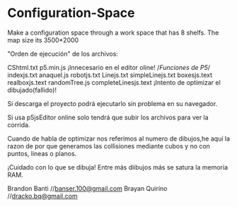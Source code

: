 # Configuration-Space
Make a configuration space through a work space that has 8 shelfs. The map size its 3500*2000

"Orden de ejecución" de los archivos:

CShtml.txt
p5.min.js ¡Innecesario en el editor oline! /*Funciones de P5*/
indexjs.txt
anaquel.js
robotjs.txt
Linejs.txt
simpleLinejs.txt
boxesjs.text
realboxjs.text
randomTree.js
completeLinesjs.text ¡Intento de optimizar el dibujado(fallido)!


Si descarga el proyecto podrá ejecutarlo sin problema en su navegador.

Si usa p5jsEditor online solo tendrá que subir los archivos para ver 
la corrida.


Cuando de habla de optimizar nos referimos al numero de dibujos,he
aquí la razon de por que generamos las collisiones mediante cubos
y no con puntos, lineas o planos.

¡Cuidado con lo que se dibuja! Entre más diibujos más se satura la
memoria RAM.


Brandon Banti  //banser.100@gmail.com
Brayan Quirino //dracko.bq@gmail.com
